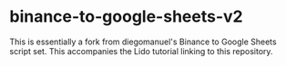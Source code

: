 # binance-to-google-sheets-v2
This is essentially a fork from diegomanuel's Binance to Google Sheets script set. This accompanies the Lido tutorial linking to this repository.
